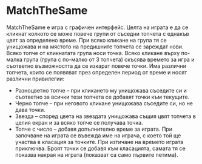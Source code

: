 # MatchTheSame
MatchTheSame е игра с графичен интерфейс.
Целта на играта е да се кликнат колкото се може повече групи от съседни топчета с еднакъв цвят за определено време. 
При всяко кликане на група тя се унищожава и на мястото на предишните топчета се зареждат нови. 
Всяко топче от кликнатата група носи точка. Всяко кликане върху по-малка група (група с по-малко от 3 топчета) скъсява времето за игра и съответно възможността да се изкарат повече точки. 
Има различни топчета, които се появяват през определен период от време и носят различни привилегии:
* Разноцветно топче – при кликането му унищожава съседите си и съответно за всички тези топчета се добавят точки към текущите.
*	Черно топче – при неговото кликане унищожава съседите си, но не дава точки.
*	Звезда – според цвета на звездата унищожава същия цвят топчета в целия екран и за всяко топче се получава точка.
*	Топче с число – добавя допълнително време за играта.
При започване на играта се въвежда име на играча, с което той ще участва в класация за точките. При изтичане на времето играта приключва. Броят точки се добавя към класацията, самата тя се показва накрая на играта (показват са само първите петима).

